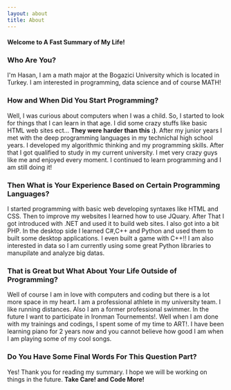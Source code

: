 ```yaml
---
layout: about
title: About
---
```


#### Welcome to A Fast Summary of My Life!

### Who Are You?

I'm Hasan, I am a math major at the Bogazici University which is located in Turkey. I am interested in programming, data science and of course MATH!

### How and When Did You Start Programming?

Well, I was curious about computers when I was a child. So, I started to look for things that I can learn in that age. I did some crazy stuffs like basic HTML web sites ect... **They were harder than this :)**. After my junior years I met with the deep programming languages in my technichal high school years. I developed my algorithmic thinking and my programming skills. After that I got qualified to study in my current university. I met very crazy guys like me and enjoyed every moment. I continued to learn programming and I am still doing it!

### Then What is Your Experience Based on Certain Programming Languages?

I started programming with basic web developing syntaxes like HTML and CSS. Then to improve my websites I learned how to use JQuary. After That I got introduced with .NET and used it to build web sites. I also got into a bit PHP. In the desktop side I learned C#,C++ and Python and used them to built some desktop applications. I even built a game with C++!! I am also interested in data so I am currently using some great Python libraries to manupilate and analyze big datas.

### That is Great but What About Your Life Outside of Programming?

Well of course I am in love with computers and coding but there is a lot more space in my heart. I am a professional athlete in my university team. I like running distances. Also I am a former professional swimmer. In the future I want to participate in Ironman Tournements!. Well when I am done with my trainings and codings, I spent some of my time to ART!. I have been learning piano for 2 years now and you cannot believe how good I am when I am playing some of my cool songs.

### Do You Have Some Final Words For This Question Part?

Yes! Thank you for reading my summary. I hope we will be working on things in the future.
**Take Care! and Code More!**
 



